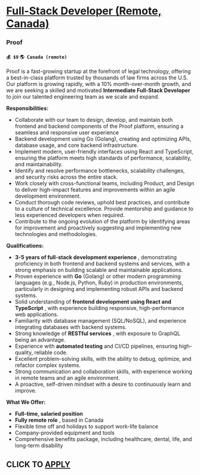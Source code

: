 # [Full-Stack Developer (Remote, Canada)](https://www.remotewlb.com/apply/full-stack-developer-remote-canada)  
### Proof  
#### `💰 $0` `🌎 Canada (remote)`  

Proof is a fast-growing startup at the forefront of legal technology, offering a best-in-class platform trusted by thousands of law firms across the U.S. Our platform is growing rapidly, with a 10% month-over-month growth, and we are seeking a skilled and motivated **Intermediate Full-Stack Developer** to join our talented engineering team as we scale and expand.

**Responsibilities:**

  * Collaborate with our team to design, develop, and maintain both frontend and backend components of the Proof platform, ensuring a seamless and responsive user experience
  * Backend development using Go (Golang), creating and optimizing APIs, database usage, and core backend infrastructure.
  * Implement modern, user-friendly interfaces using React and TypeScript, ensuring the platform meets high standards of performance, scalability, and maintainability.
  * Identify and resolve performance bottlenecks, scalability challenges, and security risks across the entire stack.
  * Work closely with cross-functional teams, including Product, and Design to deliver high-impact features and improvements within an agile development environment.
  * Conduct thorough code reviews, uphold best practices, and contribute to a culture of technical excellence. Provide mentorship and guidance to less experienced developers when required.
  * Contribute to the ongoing evolution of the platform by identifying areas for improvement and proactively suggesting and implementing new technologies and methodologies.

**Qualifications:**

  * **3-5 years of full-stack development experience** , demonstrating proficiency in both frontend and backend systems and services, with a strong emphasis on building scalable and maintainable applications.
  * Proven experience with **Go** (Golang) or other modern programming languages (e.g., Node.js, Python, Ruby) in production environments, particularly in designing and implementing robust APIs and backend systems.
  * Solid understanding of **frontend development using React and TypeScript** , with experience building responsive, high-performance web applications.
  * Familiarity with database management (SQL/NoSQL), and experience integrating databases with backend systems.
  * Strong knowledge of **RESTful services** , with exposure to GraphQL being an advantage.
  * Experience with **automated testing** and CI/CD pipelines, ensuring high-quality, reliable code.
  * Excellent problem-solving skills, with the ability to debug, optimize, and refactor complex systems.
  * Strong communication and collaboration skills, with experience working in remote teams and an agile environment.
  * A proactive, self-driven mindset with a desire to continuously learn and improve.

**What We Offer:**

  * **Full-time, salaried position**
  * **Fully remote role** , based in Canada
  * Flexible time off and holidays to support work-life balance
  * Company-provided equipment and tools
  * Comprehensive benefits package, including healthcare, dental, life, and long-term disability

  
## CLICK TO [APPLY](https://www.remotewlb.com/apply/full-stack-developer-remote-canada)

